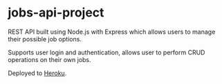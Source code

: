 # jobs-api-project

REST API built using Node.js with Express which allows users to manage their possible job options.

Supports user login and authentication, allows user to perform CRUD operations on their own jobs.

Deployed to [Heroku](https://jobs-api-project-060822.herokuapp.com/).
